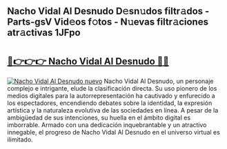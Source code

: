 ## Nacho Vidal Al Desnudo D𝚎sn𝚞dos filtr𝚊dos - Parts-gsV Vid𝚎os f𝚘tos - N𝚞evas filtr𝚊ciones atr𝚊ctivas 1JFpo

# <h2><a href="http://mb3p4y.tromn.icu/?c=Nacho+Vidal+Al+Desnudo">🔗👉👉👉 Nacho Vidal Al Desnudo 🔗🔗</a></h2>

[![Nacho Vidal Al Desnudo nuevo](https://i.imgur.com/pEAQMta.gif)](http://mb3p4y.tromn.icu/?c=Nacho+Vidal+Al+Desnudo)
Nacho Vidal Al Desnudo, un personaje complejo e intrigante, elude la clasificación directa. Su uso pionero de los medios digitales para la autorrepresentación ha cautivado y enfurecido a los espectadores, encendiendo debates sobre la identidad, la expresión artística y la naturaleza evolutiva de las sociedades en línea. A pesar de la ambigüedad de sus intenciones, su huella en el ámbito digital es imborrable. Armado con una dedicación inquebrantable y un atractivo innegable, el progreso de Nacho Vidal Al Desnudo en el universo virtual es ilimitado.
